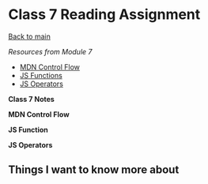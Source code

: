 # Class 7 Reading Assignment

[Back to main](https://michaeldulin.github.io/reading-notes)

*Resources from Module 7* 

- [MDN Control Flow](https://developer.mozilla.org/en-US/docs/Glossary/Control_flow)
- [JS Functions](https://www.w3schools.com/js/js_functions.asp)
- [JS Operators](https://www.w3schools.com/js/js_operators.asp)


**Class 7 Notes**

**MDN Control Flow**


**JS Function**


**JS Operators**

## Things I want to know more about
